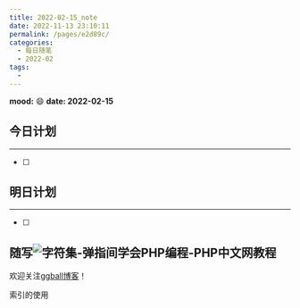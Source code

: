 ```yaml
---
title: 2022-02-15_note
date: 2022-11-13 23:10:11
permalink: /pages/e2d89c/
categories:
  - 每日随笔
  - 2022-02
tags:
  - 
---
```

**mood:** :smile:  									**date: 2022-02-15**  
## 今日计划  
------
- [ ]  
## 明日计划  
------
- [ ]  

## 随写![字符集-弹指间学会PHP编程-PHP中文网教程](https://img.ggball.top/picGo/1475997186731917.png)

欢迎关注[ggball博客](https://ggball.top)！

索引的使用